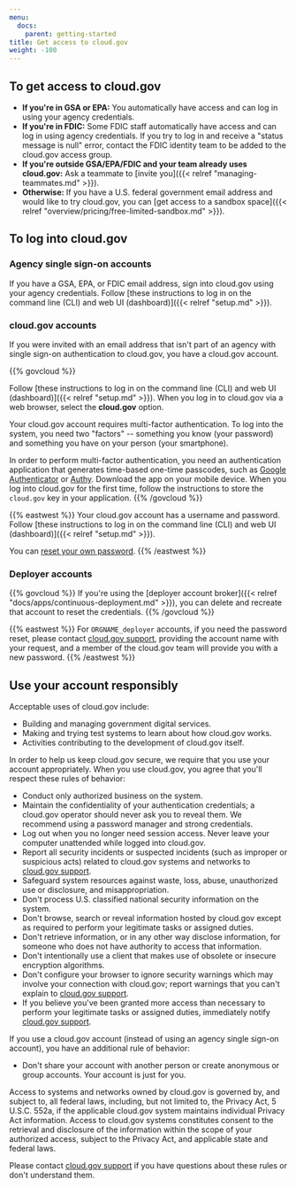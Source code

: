 ```yaml
---
menu:
  docs:
    parent: getting-started
title: Get access to cloud.gov
weight: -100
---
```


## To get access to cloud.gov

* **If you're in GSA or EPA:** You automatically have access and can log in using your agency credentials.
* **If you're in FDIC:** Some FDIC staff automatically have access and can log in using agency credentials. If you try to log in and receive a "status message is null" error, contact the FDIC identity team to be added to the cloud.gov access group.
* **If you're outside GSA/EPA/FDIC and your team already uses cloud.gov:** Ask a teammate to [invite you]({{< relref "managing-teammates.md" >}}).
* **Otherwise:** If you have a U.S. federal government email address and would like to try cloud.gov, you can [get access to a sandbox space]({{< relref "overview/pricing/free-limited-sandbox.md" >}}).

## To log into cloud.gov

### Agency single sign-on accounts

If you have a GSA, EPA, or FDIC email address, sign into cloud.gov using your agency credentials. Follow [these instructions to log in on the command line (CLI) and web UI (dashboard)]({{< relref "setup.md" >}}).

### cloud.gov accounts

If you were invited with an email address that isn't part of an agency with single sign-on authentication to cloud.gov, you have a cloud.gov account.

{{% govcloud %}}

Follow [these instructions to log in on the command line (CLI) and web UI (dashboard)]({{< relref "setup.md" >}}). When you log in to cloud.gov via a web browser, select the **cloud.gov** option.

<!--<img src="/img/cloud-gov-idp-button-cropped.png" alt="cloud.gov provider button to login page is highlighted in blue" width="373" height="187" />-->

Your cloud.gov account requires multi-factor authentication. To log into the system, you need two "factors" -- something you know (your password) and something you have on your person (your smartphone).

In order to perform multi-factor authentication, you need an authentication application that generates time-based one-time passcodes, such as [Google Authenticator](https://support.google.com/accounts/answer/1066447?hl=en) or [Authy](https://www.authy.com/app/mobile). Download the app on your mobile device. When you log into cloud.gov for the first time, follow the instructions to store the `cloud.gov` key in your application.
{{% /govcloud %}}

{{% eastwest %}}
Your cloud.gov account has a username and password. Follow [these instructions to log in on the command line (CLI) and web UI (dashboard)]({{< relref "setup.md" >}}).

You can [reset your own password](https://login.cloud.gov/forgot_password).
{{% /eastwest %}}

### Deployer accounts

{{% govcloud %}}
If you're using the [deployer account broker]({{< relref "docs/apps/continuous-deployment.md" >}}), you can delete and recreate that account to reset the credentials.
{{% /govcloud %}}

{{% eastwest %}}
For `ORGNAME_deployer` accounts, if you need the password reset, please contact [cloud.gov support](/help/), providing the account name with your request, and a member of the cloud.gov team will provide you with a new password.
{{% /eastwest %}}

## Use your account responsibly

Acceptable uses of cloud.gov include:

* Building and managing government digital services.
* Making and trying test systems to learn about how cloud.gov works.
* Activities contributing to the development of cloud.gov itself.

In order to help us keep cloud.gov secure, we require that you use your account appropriately. When you use cloud.gov, you agree that you'll respect these rules of behavior:

- Conduct only authorized business on the system.
- Maintain the confidentiality of your authentication credentials; a cloud.gov operator should never ask you to reveal them. We recommend using a password manager and strong credentials.
- Log out when you no longer need session access. Never leave your computer unattended while logged into cloud.gov.
- Report all security incidents or suspected incidents (such as improper or suspicious acts) related to cloud.gov systems and networks to [cloud.gov support](/help/).
- Safeguard system resources against waste, loss, abuse, unauthorized use or disclosure, and misappropriation.
- Don't process U.S. classified national security information on the system.
- Don't browse, search or reveal information hosted by cloud.gov except as required to perform your legitimate tasks or assigned duties.
- Don't retrieve information, or in any other way disclose information, for someone who does not have authority to access that information.
- Don't intentionally use a client that makes use of obsolete or insecure encryption algorithms.
- Don't configure your browser to ignore security warnings which may involve your connection with cloud.gov; report warnings that you can't explain to [cloud.gov support](/help/).
- If you believe you've been granted more access than necessary to perform your legitimate tasks or assigned duties, immediately notify [cloud.gov support](/help/).

If you use a cloud.gov account (instead of using an agency single sign-on account), you have an additional rule of behavior:

- Don't share your account with another person or create anonymous or group accounts. Your account is just for you.

Access to systems and networks owned by cloud.gov is governed by, and subject to, all federal laws, including, but not limited to, the Privacy Act, 5 U.S.C. 552a, if the applicable cloud.gov system maintains individual Privacy Act information. Access to cloud.gov systems constitutes consent to the retrieval and disclosure of the information within the scope of your authorized access, subject to the Privacy Act, and applicable state and federal laws.

Please contact [cloud.gov support](/help/) if you have questions about these rules or don't understand them.
